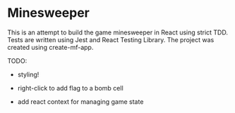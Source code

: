 # Minesweeper

This is an attempt to build the game minesweeper in React using strict TDD. Tests are written using Jest and React Testing Library. The project was created using create-mf-app.

TODO:

- styling!
- right-click to add flag to a bomb cell

- add react context for managing game state
